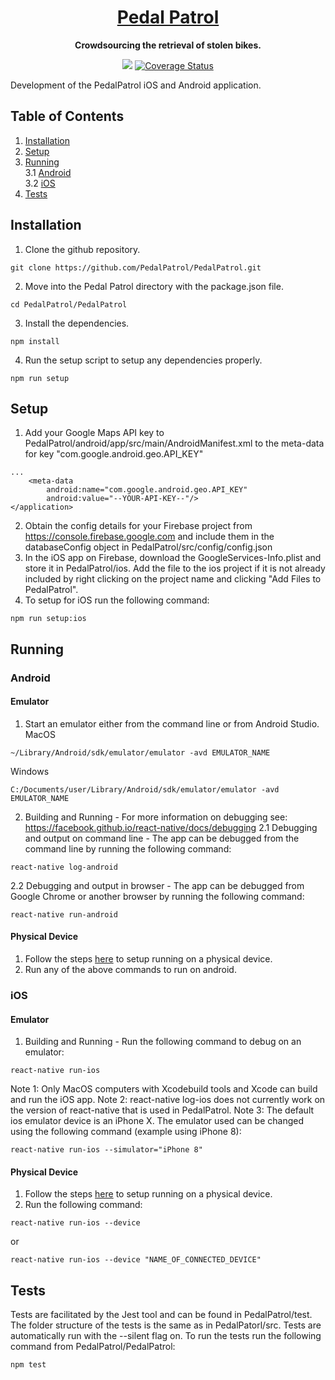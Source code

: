 <h1 align="center">
  <a href="https://pedalpatrol.github.io/PedalPatrol">
    Pedal Patrol
  </a>
</h1>

<p align="center">
  <strong>Crowdsourcing the retrieval of stolen bikes.</strong><br>
</p>


<p align="center">
  <a href="https://travis-ci.org/PedalPatrol/PedalPatrol"><img src="https://travis-ci.org/PedalPatrol/PedalPatrol.svg?branch=master"></a>
  <a href='https://coveralls.io/github/PedalPatrol/PedalPatrol?branch=master'><img src='https://coveralls.io/repos/github/PedalPatrol/PedalPatrol/badge.svg?branch=master' alt='Coverage Status' /></a>
</p>

Development of the PedalPatrol iOS and Android application.

## Table of Contents
1. [Installation](#installation)
2. [Setup](#setup) </br>
3. [Running](#running) </br>
 3.1 [Android](#android) </br>
 3.2 [iOS](#ios) </br>
4. [Tests](#tests)

## Installation <a name="installation"></a>
1. Clone the github repository.
```
git clone https://github.com/PedalPatrol/PedalPatrol.git
```
2. Move into the Pedal Patrol directory with the package.json file.
```
cd PedalPatrol/PedalPatrol
```
3. Install the dependencies.
```
npm install
```
4. Run the setup script to setup any dependencies properly.
```
npm run setup
```

## Setup <a name="setup"></a>
1. Add your Google Maps API key to PedalPatrol/android/app/src/main/AndroidManifest.xml to the meta-data for key "com.google.android.geo.API_KEY"
```
...
    <meta-data
        android:name="com.google.android.geo.API_KEY"
        android:value="--YOUR-API-KEY--"/>
</application>
```
2. Obtain the config details for your Firebase project from https://console.firebase.google.com and include them in the databaseConfig object in PedalPatrol/src/config/config.json
3. In the iOS app on Firebase, download the GoogleServices-Info.plist and store it in PedalPatrol/ios. Add the file to the ios project if it is not already included by right clicking on the project name and clicking "Add Files to PedalPatrol".
4. To setup for iOS run the following command:
```
npm run setup:ios
```

## Running <a name="running"></a>
### Android <a name="android"></a>
#### Emulator
1. Start an emulator either from the command line or from Android Studio.
MacOS
```
~/Library/Android/sdk/emulator/emulator -avd EMULATOR_NAME
```
Windows
```
C:/Documents/user/Library/Android/sdk/emulator/emulator -avd EMULATOR_NAME
```
2. Building and Running - For more information on debugging see: https://facebook.github.io/react-native/docs/debugging
2.1 Debugging and output on command line - The app can be debugged from the command line by running the following command:
```
react-native log-android
```
2.2 Debugging and output in browser - The app can be debugged from Google Chrome or another browser by running the following command:
```
react-native run-android
```
#### Physical Device
1. Follow the steps [here](https://facebook.github.io/react-native/docs/running-on-device) to setup running on a physical device.
2. Run any of the above commands to run on android.

### iOS <a name="ios"></a>
#### Emulator
1. Building and Running - Run the following command to debug on an emulator:
```
react-native run-ios
```
Note 1: Only MacOS computers with Xcodebuild tools and Xcode can build and run the iOS app.
Note 2: react-native log-ios does not currently work on the version of react-native that is used in PedalPatrol.
Note 3: The default ios emulator device is an iPhone X. The emulator used can be changed using the following command (example using iPhone 8):
```
react-native run-ios --simulator="iPhone 8"
```
#### Physical Device
1. Follow the steps [here](https://facebook.github.io/react-native/docs/running-on-device) to setup running on a physical device.
2. Run the following command:
```
react-native run-ios --device
```
or
```
react-native run-ios --device "NAME_OF_CONNECTED_DEVICE"
```

## Tests <a name="tests"></a>
Tests are facilitated by the Jest tool and can be found in PedalPatrol/test. The folder structure of the tests is the same as in PedalPatorl/src. Tests are automatically run with the --silent flag on.
To run the tests run the following command from PedalPatrol/PedalPatrol:
```
npm test
```
